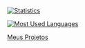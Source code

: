 [
    ![Statistics](https://github-readme-stats.anuraghazra1.vercel.app/api?username=edwolt&show_icons=true&include_all_commits=true&hide_rank=true&hide_border=true&theme=midnight-purple&bg_color=0d1117)
](https://github.com/anuraghazra/github-readme-stats)

<!--
[
    ![Statistics](https://github-readme-stats.vercel.app/api?username=edwolt&show_icons=true&hide_rank=true&hide_border=true&theme=midnight-purple&bg_color=0d1117)
](https://github.com/anuraghazra/github-readme-stats)
-->

[
    ![Most Used Languages](https://github-readme-stats.anuraghazra1.vercel.app/api/top-langs/?username=edwolt&layout=compact&hide_border=true&theme=midnight-purple&bg_color=0d1117)
](https://github.com/anuraghazra/github-readme-stats)

[Meus Projetos](REPOS.asciidoc)
